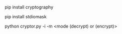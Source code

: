 
pip install cryptography

pip install stdiomask

python cryptor.py -i <file of path to folder> -m <mode (decrypt) or (encrypt)>
